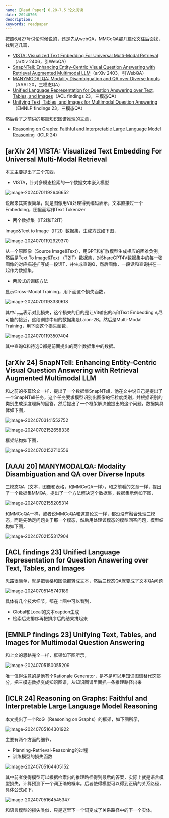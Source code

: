 ```yaml
---
name: [Read Paper] 6.28-7.5 论文阅读
date: 20240705
description: 
keywords: readpaper
---
```


按照6月27号讨论时候说的，还是先从webQA，MMCoQA那几篇论文往后面找，找到这几篇，

- [VISTA: Visualized Text Embedding For Universal Multi-Modal Retrieval](https://arxiv.org/pdf/2406.04292v1)（arXiv 2406，引WebQA)
- [SnapNTell: Enhancing Entity-Centric Visual Question Answering with Retrieval Augmented Multimodal LLM](https://arxiv.org/pdf/2403.04735v1)（arXiv 2403，引WebQA）
- [MANYMODALQA: Modality Disambiguation and QA over Diverse Inputs](https://arxiv.org/pdf/2001.08034v1)（AAAI 20，三模态QA）
- [Unified Language Representation for Question Answering over Text, Tables, and Images](https://aclanthology.org/2023.findings-acl.292.pdf)（ACL findings 23，三模态QA）
- [Unifying Text, Tables, and Images for Multimodal Question Answering](https://aclanthology.org/2023.findings-emnlp.626/)（EMNLP findings 23，三模态QA）

然后看了之前讲的那篇知识图谱推理的文章，

- [Reasoning on Graphs: Faithful and Interpretable Large Language Model Reasoning](https://arxiv.org/abs/2310.01061)（ICLR 24）

## [arXiv 24] VISTA: Visualized Text Embedding For Universal Multi-Modal Retrieval

本文主要提出了三个东西，

- VISTA，针对多模态检索的一个数据文本嵌入模型

![image-20240701192646652](../image/2024/image-20240701192646652.png)

说起来其实很简单，就是图像用Vit处理得到编码表示，文本直接过一个Embedding，图里面写作Text Tokenizer

- 两个数据集（IT2I和T2IT）

Image&Text to Image（IT2I）数据集，生成方式如下图，

![image-20240701192929370](../image/2024/image-20240701192929370.png)

从一个原图像（Source Image&Text），用GPT和扩散模型生成相应的困难负例。然后是Text To Image&Text （T2IT）数据集，对ShareGPT4V数据集中的每一张图像的对应描述扩写成一段话T，并生成查询Q，然后图像，一段话和查询拼在一起作为数据集。

- 两段式的训练方法

显示Cross-Modal Training，用下面这个损失函数，

![image-20240701193330618](../image/2024/image-20240701193330618.png)

其中$L_{con}$表示对比损失，这个损失的目的是让Vit输出的$e_i$和Text Embedding $e_i$尽可能的接近，这段训练中用的数据集是Laion-2B。然后是Multi-Modal Training，用下面这个损失函数，

![image-20240701193507404](../image/2024/image-20240701193507404.png)

其中查询Q和待选C都是前面提出的两个数据集中的数据。

## [arXiv 24] SnapNTell: Enhancing Entity-Centric Visual Question Answering with Retrieval Augmented Multimodal LLM

和之前的多篇论文一样，提出了一个数据集SnapNTell，他在文中说自己是提出了一个SnapNTell任务，这个任务要求模型识别出图像的细粒度类别，并根据识别的类别生成深度理解的回答。然后提出了一个框架解决他提出的这个问题，数据集具体如下图，

![image-20240703141552752](../image/2024/image-20240703141552752.png)

![image-20240702152658336](../image/2024/image-20240702152658336.png)

框架结构如下图，

![image-20240702152710556](../image/2024/image-20240702152710556.png)

## [AAAI 20] MANYMODALQA: Modality Disambiguation and QA over Diverse Inputs

三模态QA（文本，图像和表格，和MMCoQA一样），和之前看的文章一样，提出了一个数据集MMQA，提出了一个方法解决这个数据集，数据集示例如下图，

![image-20240702155205314](../image/2024/image-20240702155205314.png)

和MMCoQA一样，或者说MMCoQA和这篇论文一样，都没没有融合处理三模态，而是先确定问题关于那一个模态，然后用处理该模态的模型回答问题，模型结构如下图，

![image-20240702155317904](../image/2024/image-20240702155317904.png)

## [ACL findings 23] Unified Language Representation for Question Answering over Text, Tables, and Images

思路很简单，就是把表格和图像都转成文本，然后三模态QA就变成了文本QA问题

![image-20240705145740189](../image/2024/image-20240705145740189.png)

具体有几个技术细节，都在上图中可以看到，

- Global和Local的文本caption生成
- 检索后先排序再把排序后的结果拼起来

## [EMNLP findings 23] Unifying Text, Tables, and Images for Multimodal Question Answering

和上文的思路完全一样，框架如下图所示，

![image-20240705150055209](../image/2024/image-20240705150055209.png)

唯一值得注意的是他有个Rationale Generator，是不是可以用知识图谱替代这部分，把三模态数据变成知识图谱，从知识图谱里面抓一条推理路径出来

## [ICLR 24] Reasoning on Graphs: Faithful and Interpretable Large Language Model Reasoning

本文提出了一个RoG（Reasoning on Graphs）的框架，如下图所示，

![image-20240705164301922](../image/2024/image-20240705164301922.png)

主要有两个方面的细节，

- Planning-Retrieval-Reasoning的过程
- 训练模型的损失函数

![image-20240705164405152](../image/2024/image-20240705164405152.png)

其中前者使得模型可以根据检索出的推理路径得到最后的答案，实际上就是语言模型损失，计算预测下一个词正确的概率。后者使得模型可以得到正确的关系路径，具体公式如下，

![image-20240705164545347](../image/2024/image-20240705164545347.png)

和语言模型的损失类似，只是这里下一个词变成了关系路径中的下一个实体。
